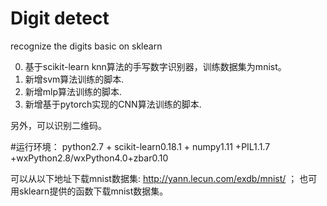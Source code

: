 # **Digit detect**

recognize the digits basic on sklearn

0. 基于scikit-learn knn算法的手写数字识别器，训练数据集为mnist。
1. 新增svm算法训练的脚本.
2. 新增mlp算法训练的脚本.
3. 新增基于pytorch实现的CNN算法训练的脚本.

另外，可以识别二维码。

#运行环境：
python2.7 + scikit-learn0.18.1 + numpy1.11 +PIL1.1.7 +wxPython2.8/wxPython4.0+zbar0.10

可以从以下地址下载mnist数据集: http://yann.lecun.com/exdb/mnist/ ；
也可用sklearn提供的函数下载mnist数据集。
